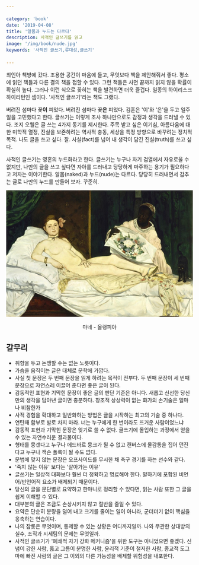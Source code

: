 ```yaml
---

category: 'book'
date: '2019-04-08'
title: '알몸과 누드는 다르다'
description: 사적인 글쓰기를 읽고
image: '/img/book/nude.jpg'
keywords: '사적인 글쓰기,류대성,글쓰기'

---
```


최인아 책방에 갔다. 조용한 공간이 마음에 들고, 무엇보다 책을 제안해줘서 좋다. 평소에 읽던 책들과 다른 결의 책을 접할 수 있다. 그런 책들은 사면 끝까지 읽지 않을 확률이 확실히 높다. 그러나 이런 식으로 꽂히는 책을 발견하면 더욱 즐겁다. 일종의 하이리스크 하이리턴인 셈이다. '사적인 글쓰기'라는 책도 그랬다.

버려진 섬마다 꽃<b>이</b> 피었다. 버려진 섬마다 꽃<b>은</b> 피었다. 김훈은 '이'와 '은'을 두고 일주일을 고민했다고 한다. 글쓰기는 이렇게 조사 하나만으로도 감정과 생각을 드러낼 수 있다. 조지 오웰은 글 쓰는 4가지 동기를 제시한다. 주목 받고 싶은 이기심, 아름다움에 대한 미학적 열정, 진실을 보존하려는 역사적 충동, 세상을 특정 방향으로 바꾸려는 정치적 목적. 나도 글을 쓰고 싶다. 잘. 사실(fact)를 넘어 내 생각이 담긴 진실(truth)를 쓰고 싶다.

사적인 글쓰기는 영혼의 누드화라고 한다. 글쓰기는 누구나 자기 검열에서 자유로울 수 없지만, 나만의 글을 쓰고 싶다면 자아를 드러내고 당당하게 마주하는 용기가 필요하다고 저자는 이야기한다. 알몸(naked)과 누드(nude)는 다르다. 당당히 드러내면서 감추는 글로 나만의 누드를 만들어 보자. 꾸준히.

![nude](/img/book/nude.jpg "nude")
<p style="text-align:center;">마네 - 올랭피아 </p>

## 갈무리

- 취향을 두고 논쟁할 수는 없는 노릇이다.
- 가슴을 움직이는 글은 대체로 문학에 가깝다.
- 사실 첫 문장은 두 번째 문장을 읽게 하려는 목적이 전부다. 두 번째 문장이 세 번째 문장으로 자연스레 이끌어 준다면 좋은 글이 된다.
- 감동적인 표현과 기막힌 문장이 좋은 글의 판단 기준은 아니다. 새롭고 신선한 당신만의 생각을 담아낸 글이면 충분하다. 창조적 상상력이 없는 화가의 손기술은 얼마나 비참한가
- 사적 경험을 확대하고 일반화하는 방법은 글을 시작하는 최고의 기술 중 하나다.
- 연탄재 함부로 발로 차지 마라. 너는 누구에게 한 번이라도 뜨거운 사람이었느냐
- 감동적 표현과 기막힌 문장은 엊기로 쓸 수 없다. 글쓰기에 몰입하는 과정에서 얻을 수 있는 자연수러운 결과물이다.
- 형태를 뭉갠다고 누구나 에드바르 뭉크가 될 수 없고 캔버스에 물감통을 집어 던진다고 누구나 잭슨 폴록이 될 수도 없다.
- 문법에 맞지 않는 문장은 오프사이드를 무시한 채 축구 경기를 하는 선수와 같다.
- '죽지 않는 이유' 보다는 '살아가는 이유'
- 글쓰기는 일상적 대화보다 훨씬 더 정확하고 명료해야 한다. 말하기에 포함된 비언어/반언어적 요소가 배제되기 때문이다.
- 당신의 글을 문단별로 요약하고 한마니로 정리할 수 있다면, 읽는 사람 또한 그 글을 쉽게 이해할 수 있다.
- 대부분의 글은 조금도 손상시키지 않고 절반을 줄일 수 있다.
- 요약은 단순히 분량을 덜어 내고 크기를 줄이는 일이 아니라, 군더더기 없이 핵심을 응축하는 연습이다.
- 나의 잠롯은 무엇이며, 통제할 수 있는 상황은 어디까지일까. 나와 무관한 상대방의 실수, 조직과 시세팀의 문제는 무엇일까.
- 사적인 글쓰기가 '폐쇄적 자기 강화 메커니즘'을 위한 도구는 아니었으면 좋겠다. 신념이 강한 사람, 옳고 그름이 분명한 사람, 윤리적 기준이 철저한 사람, 종교적 도그마에 빠진 사람의 글은 그 이외의 다른 가능성을 배제할 위험성을 내포한다.